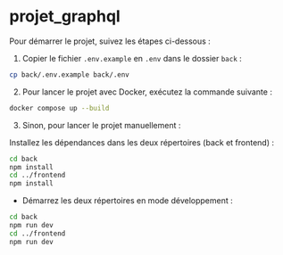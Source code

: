 # projet_graphql

Pour démarrer le projet, suivez les étapes ci-dessous :

1. Copier le fichier `.env.example` en `.env` dans le dossier `back` :
```sh
cp back/.env.example back/.env
```


2. Pour lancer le projet avec Docker, exécutez la commande suivante :
```sh
docker compose up --build
```

3. Sinon, pour lancer le projet manuellement :

Installez les dépendances dans les deux répertoires (back et frontend) :

```sh
cd back
npm install
cd ../frontend
npm install
```

- Démarrez les deux répertoires en mode développement :
```sh
cd back
npm run dev
cd ../frontend
npm run dev
```